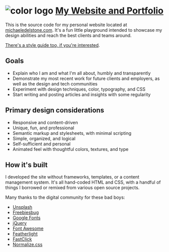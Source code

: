 # ![color logo](http://michaeledelstone.com/images/touch.png) [My Website and Portfolio](http://michaeledelstone.com)

This is the source code for my personal website located at [michaeledelstone.com](http://michaeledelstone.com). It's a fun little playground intended to showcase my design abilities and reach the best clients and teams around.

[There's a style guide too, if you're interested](http://michaeledelstone.com/styleguide).

## Goals

* Explain who I am and what I'm all about, humbly and transparently
* Demonstrate my most recent work for future clients and employers, as well as the design and tech communities
* Experiment with design techniques, color, typography, and CSS
* Start writing and posting articles and insights with some regularity

## Primary design considerations

* Responsive and content-driven
* Unique, fun, and professional
* Semantic markup and stylesheets, with minimal scripting
* Simple, organized, and logical
* Self-sufficient and personal
* Animated feel with thoughtful colors, textures, and type

## How it's built

I developed the site without frameworks, templates, or a content management system. It's all hand-coded HTML and CSS, with a handful of things I borrowed or remixed from various open source projects.

Many thanks to the digital community for these bad boys:

* [Unsplash](https://unsplash.com/)
* [Freebiesbug](http://freebiesbug.com/)
* [Google Fonts](https://github.com/google/fonts)
* [jQuery](https://github.com/jquery/jquery)
* [Font Awesome](https://github.com/FortAwesome/Font-Awesome)
* [Featherlight](https://github.com/noelboss/featherlight)
* [FastClick](https://github.com/ftlabs/fastclick)
* [Normalize.css](https://github.com/necolas/normalize.css)
